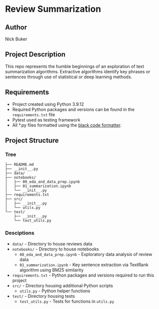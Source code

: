# Review Summarization

## Author
Nick Buker

## Project Description
This repo represents the humble beginnings of an exploration of text summarization algorithms. Extractive algorithms identify key phrases or sentences through use of statistical or deep learning methods.

## Requirements
- Project created using Python 3.9.12
- Required Python packages and versions can be found in the `requirements.txt` file
- Pytest used as testing framework
- All *.py files formatted using the [black code formatter](https://github.com/psf/black).

## Project Structure
### Tree
```
├── README.md
├── __init__.py
├── data/
├── notebooks/
│   ├── 00_eda_and_data_prep.ipynb
│   ├── 01_summarization.ipynb
│   └── __init__.py
├── requirements.txt
├── src/
│   ├── __init__.py
│   └── utils.py
└── test/
    ├── __init__.py
    └── test_utils.py
```
### Desciptions
- `data/` - Directory to house reviews data
- `notebooks/` - Directory to house notebooks
    - `00_eda_and_data_prep.ipynb` - Exploratory data analysis of review data
    - `01_summarization.ipynb` - Key sentence extraction via TextRank algorithm using BM25 similarity
- `requirements.txt` - Python packages and versions required to run this project
- `src/` - Directory housing additional Python scripts
    - `utils.py` - Python helper functions
- `test/` - Directory housing tests
    - `test_utils.py` - Tests for functions in `utils.py`
